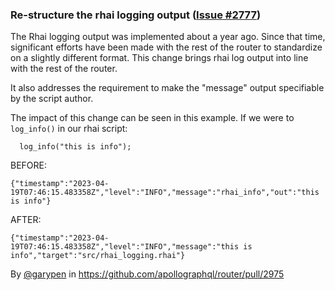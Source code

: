 ### Re-structure the rhai logging output ([Issue #2777](https://github.com/apollographql/router/issues/2777))

The Rhai logging output was implemented about a year ago. Since that time, significant efforts have been made with the rest of the router to standardize on a slightly different format. This change brings rhai log output into line with the rest of the router.

It also addresses the requirement to make the "message" output specifiable by the script author.

The impact of this change can be seen in this example. If we were to `log_info()` in our rhai script:

```
  log_info("this is info");
```

BEFORE:

```
{"timestamp":"2023-04-19T07:46:15.483358Z","level":"INFO","message":"rhai_info","out":"this is info"}
```

AFTER:

```
{"timestamp":"2023-04-19T07:46:15.483358Z","level":"INFO","message":"this is info","target":"src/rhai_logging.rhai"}
```

By [@garypen](https://github.com/garypen) in https://github.com/apollographql/router/pull/2975